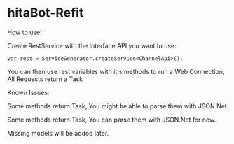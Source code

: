 # hitaBot-Refit

How to use:

Create RestService with the Interface API you want to use:

``var rest = ServiceGenerator.createService<ChannelApi>();``

You can then use rest variables with it's methods to run a Web Connection, All Requests return a Task<T>

Known Issues:

Some methods return Task<Object>, You might be able to parse them with JSON.Net

Some methods return Task<string>, You can parse them with JSON.Net for now.

Missing models will be added later. 
